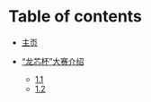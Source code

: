 # Table of contents

- [主页](index.md)

- [“龙芯杯”大赛介绍](ch-1/index.md)
	- [1.1](ch-1/1.1.md)
	- [1.2](ch-1/1.2.md)

